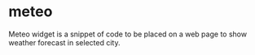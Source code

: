 # meteo
Meteo widget is a snippet of code to be placed on a web page to show weather forecast in selected city.
